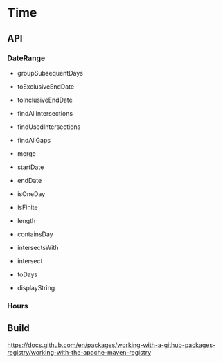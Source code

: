 # Time

## API

### DateRange

- groupSubsequentDays
- toExclusiveEndDate
- toInclusiveEndDate
- findAllIntersections
- findUsedIntersections
- findAllGaps
- merge

- startDate
- endDate
- isOneDay
- isFinite
- length
- containsDay
- intersectsWith
- intersect
- toDays
- displayString

### Hours

## Build

https://docs.github.com/en/packages/working-with-a-github-packages-registry/working-with-the-apache-maven-registry